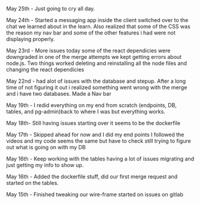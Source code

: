 May 25th - Just going to cry all day.

May 24th - Started a messaging app inside the client switched over to the chat we learned about in the learn.
Also realized that some of the CSS was the reason my nav bar and some of the other features i had were not displaying
properly.

May 23rd - More issues today some of the react dependicies were downgraded in one of the merge attempts
we kept getting errors about node.js. Two things worked deleting and reinstalling all the node files
and changing the react dependicies

May 22nd - had alot of issues with the database and stepup. After a long time of not figuring it out i realized something
went wrong with the merge and i have two databases. Made a Nav bar

May 19th - I redid everything on my end from scratch (endpoints, DB, tables, and pg-admin)back to where I was
but everything works.

May 18th- Still having issues starting over it seems to be the dockerfile

May 17th - Skipped ahead for now and I did my end points I followed the videos and my code seems the same but have to check still trying to figure out what is going on with my DB

May 16th - Keep working with the tables having a lot of issues migrating and just getting my info to show up.

May 16th - Added the dockerfile stuff, did our first merge request and started on the tables.

May 15th - Finished tweaking our wire-frame started on issues on gitlab
